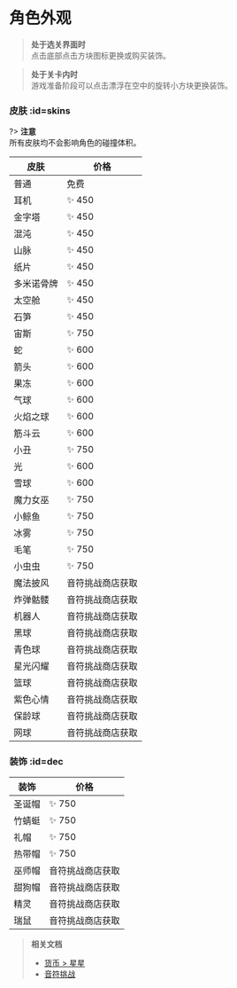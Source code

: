 # 角色外观

> **处于选关界面时**<br>点击底部点击方块图标更换或购买装饰。

> **处于关卡内时**<br>游戏准备阶段可以点击漂浮在空中的旋转小方块更换装饰。

<!-- tabs:start -->
<!-- tab:皮肤 -->
### **皮肤** :id=skins

?> **注意**
<br>所有皮肤均不会影响角色的碰撞体积。


| 皮肤    | 价格       |
|-------|----------|
| 普通    | 免费       |
| 耳机    | ✨ 450    |
| 金字塔   | ✨ 450    |
| 混沌    | ✨ 450    |
| 山脉    | ✨ 450    |
| 纸片    | ✨ 450    |
| 多米诺骨牌 | ✨ 450    |
| 太空舱   | ✨ 450    |
| 石笋    | ✨ 450    |
| 宙斯    | ✨ 750    |
| 蛇     | ✨ 600    |
| 箭头    | ✨ 600    |
| 果冻    | ✨ 600    |
| 气球    | ✨ 600    |
| 火焰之球  | ✨ 600    |
| 筋斗云   | ✨ 600    |
| 小丑    | ✨ 750    |
| 光     | ✨ 600    |
| 雪球    | ✨ 600    |
| 魔力女巫  | ✨ 750    |
| 小鲸鱼   | ✨ 750    |
| 冰雾    | ✨ 750    |
| 毛笔    | ✨ 750    |
| 小虫虫   | ✨ 750    |
| 魔法披风  | 音符挑战商店获取 |
| 炸弹骷髅  | 音符挑战商店获取 |
| 机器人   | 音符挑战商店获取 |
| 黑球    | 音符挑战商店获取 |
| 青色球   | 音符挑战商店获取 |
| 星光闪耀  | 音符挑战商店获取 |
| 篮球    | 音符挑战商店获取 |
| 紫色心情  | 音符挑战商店获取 |
| 保龄球   | 音符挑战商店获取 |
| 网球    | 音符挑战商店获取 |

<!-- tab:装饰 -->
### **装饰** :id=dec

| 装饰  | 价格       |
|-----|----------|
| 圣诞帽 | ✨ 750    |
| 竹蜻蜓 | ✨ 750    |
| 礼帽  | ✨ 750    |
| 热带帽 | ✨ 750    |
| 巫师帽 | 音符挑战商店获取 |
| 甜狗帽 | 音符挑战商店获取 |
| 精灵  | 音符挑战商店获取 |
| 瑞鼠  | 音符挑战商店获取 |

<!-- tabs:end -->

<blockquote>

**相关文档**
- [货币 > 星星](/dlce/coins.md#star)
- [音符挑战](/dlce/notes-challenge.md)

</blockquote>
